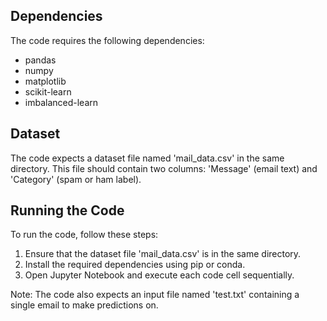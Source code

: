 ## Dependencies

The code requires the following dependencies:

- pandas
- numpy
- matplotlib
- scikit-learn
- imbalanced-learn

## Dataset

The code expects a dataset file named 'mail_data.csv' in the same directory. This file should contain two columns: 'Message' (email text) and 'Category' (spam or ham label).

## Running the Code

To run the code, follow these steps:

1. Ensure that the dataset file 'mail_data.csv' is in the same directory.
2. Install the required dependencies using pip or conda.
3. Open Jupyter Notebook and execute each code cell sequentially.

Note: The code also expects an input file named 'test.txt' containing a single email to make predictions on.
